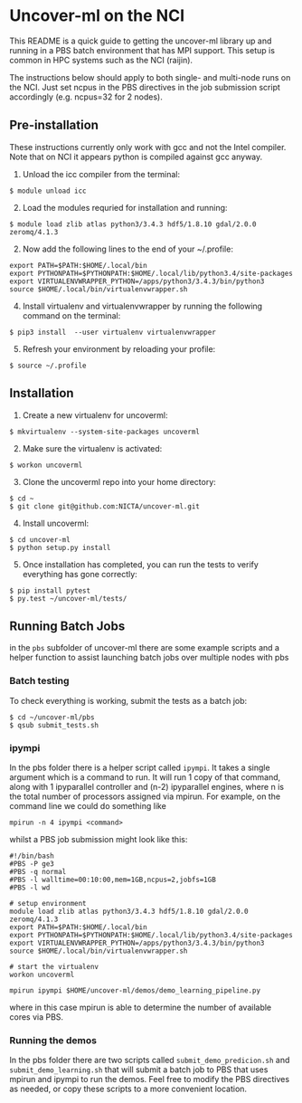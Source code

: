 # Uncover-ml on the NCI

This README is a quick guide to getting the uncover-ml library up and running
in a PBS batch environment that has MPI support. This setup is common in
HPC systems such as the NCI (raijin).

The instructions below should apply to both single- and multi-node runs
on the NCI. Just set ncpus in the PBS  directives in the job submission
script accordingly (e.g. ncpus=32 for 2 nodes).

## Pre-installation

These instructions currently only work with gcc and not the Intel compiler.
Note that on NCI it appears python is compiled against gcc anyway.

1. Unload the icc compiler from the terminal:
```
$ module unload icc
```
2. Load the modules requried for installation and running:
```
$ module load zlib atlas python3/3.4.3 hdf5/1.8.10 gdal/2.0.0 zeromq/4.1.3
```

2. Now add the following lines to the end of your ~/.profile:
```
export PATH=$PATH:$HOME/.local/bin
export PYTHONPATH=$PYTHONPATH:$HOME/.local/lib/python3.4/site-packages
export VIRTUALENVWRAPPER_PYTHON=/apps/python3/3.4.3/bin/python3                 
source $HOME/.local/bin/virtualenvwrapper.sh 
```

4. Install virtualenv and virtualenvwrapper by running the following command
on the terminal:
```
$ pip3 install  --user virtualenv virtualenvwrapper
```

5. Refresh your environment by reloading your profile:
```
$ source ~/.profile
```

## Installation

1. Create a new virtualenv for uncoverml:
```
$ mkvirtualenv --system-site-packages uncoverml
```

2. Make sure the virtualenv is activated:
```
$ workon uncoverml
```

3. Clone the uncoverml repo into your home directory:
```
$ cd ~
$ git clone git@github.com:NICTA/uncover-ml.git
```

4. Install uncoverml:
```
$ cd uncover-ml
$ python setup.py install
```

5. Once installation has completed, you can run the tests to verify everything
has gone correctly:
```
$ pip install pytest
$ py.test ~/uncover-ml/tests/
```

## Running Batch Jobs

in the `pbs` subfolder of uncover-ml there are some example scripts and a
helper function to assist launching batch jobs over multiple nodes with pbs

### Batch testing

To check everything is working, submit the tests as a batch job:
```
$ cd ~/uncover-ml/pbs
$ qsub submit_tests.sh
```

### ipympi

In the pbs folder there is a helper script called `ipympi`. It takes a single
argument which is a command to run. It will run 1 copy of that command,
along with 1 ipyparallel controller and (n-2) ipyparallel engines, where
n is the total number of processors assigned via mpirun. For example,
on the command line we could do something like
```
mpirun -n 4 ipympi <command>
```

whilst a PBS job submission might look like this:
```
#!/bin/bash
#PBS -P ge3
#PBS -q normal
#PBS -l walltime=00:10:00,mem=1GB,ncpus=2,jobfs=1GB
#PBS -l wd

# setup environment
module load zlib atlas python3/3.4.3 hdf5/1.8.10 gdal/2.0.0 zeromq/4.1.3
export PATH=$PATH:$HOME/.local/bin
export PYTHONPATH=$PYTHONPATH:$HOME/.local/lib/python3.4/site-packages
export VIRTUALENVWRAPPER_PYTHON=/apps/python3/3.4.3/bin/python3                 
source $HOME/.local/bin/virtualenvwrapper.sh 

# start the virtualenv
workon uncoverml

mpirun ipympi $HOME/uncover-ml/demos/demo_learning_pipeline.py
```
where in this case mpirun is able to determine the number of available
cores via PBS.

### Running the demos
In the pbs folder there are two scripts called  `submit_demo_predicion.sh`
and `submit_demo_learning.sh` that will submit a batch job to PBS that uses
mpirun and ipympi to run the demos. Feel free to modify the PBS directives
as needed, or copy these scripts to a more convenient location.






